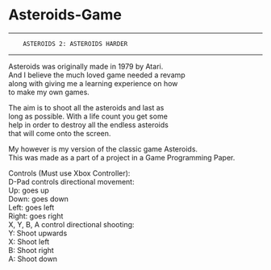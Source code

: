 # Asteroids-Game

---------------------------------------------------------------
		ASTEROIDS 2: ASTEROIDS HARDER		                          
---------------------------------------------------------------
Asteroids was originally made in 1979 by Atari.	            
And I believe the much loved game needed a revamp           
along with giving me a learning experience on how           
to make my own games.	

The aim is to shoot all the asteroids and last as           
long as possible. With a life count you get some            
help in order to destroy all the endless asteroids          
that will come onto the screen.  

 My however is my version of the classic game Asteroids.                   
 This was made as a part of a project in a Game Programming Paper.

 Controls (Must use Xbox Controller):			                 
	D-Pad controls directional movement:                        
	Up: goes up				                                        
	Down: goes down				                                    
	Left: goes left				                                    
	Right: goes right	
	X, Y, B, A control directional shooting:            	      
	Y: Shoot upwards			                                    
	X: Shoot left				                                      
	B: Shoot right				                                    
	A: Shoot down				                                      
